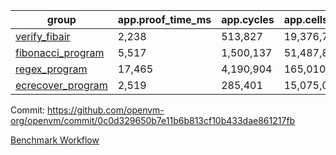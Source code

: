 | group | app.proof_time_ms | app.cycles | app.cells_used | leaf.proof_time_ms | leaf.cycles | leaf.cells_used |
| -- | -- | -- | -- | -- | -- | -- |
| [verify_fibair](https://github.com/openvm-org/openvm/blob/benchmark-results/benchmarks/verify_fibair-0c0d329650b7e11b6b813cf10b433dae861217fb.md) | 2,238 |  513,827 |  19,376,791 |- | - | - |
| [fibonacci_program](https://github.com/openvm-org/openvm/blob/benchmark-results/benchmarks/fibonacci-0c0d329650b7e11b6b813cf10b433dae861217fb.md) | 5,517 |  1,500,137 |  51,487,838 | 6,957 |  1,832,637 |  70,691,741 |
| [regex_program](https://github.com/openvm-org/openvm/blob/benchmark-results/benchmarks/regex-0c0d329650b7e11b6b813cf10b433dae861217fb.md) | 17,465 |  4,190,904 |  165,010,909 | 15,201 |  3,027,699 |  142,193,523 |
| [ecrecover_program](https://github.com/openvm-org/openvm/blob/benchmark-results/benchmarks/ecrecover-0c0d329650b7e11b6b813cf10b433dae861217fb.md) | 2,519 |  285,401 |  15,075,033 | 19,459 |  4,165,087 |  203,553,067 |


Commit: https://github.com/openvm-org/openvm/commit/0c0d329650b7e11b6b813cf10b433dae861217fb

[Benchmark Workflow](https://github.com/openvm-org/openvm/actions/runs/12961382800)
